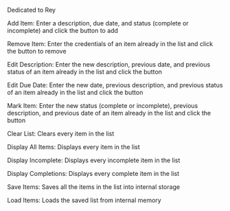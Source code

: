Dedicated to Rey

Add Item:
Enter a description, due date, and status (complete or incomplete) and click the button to add

Remove Item: 
Enter the credentials of an item already in the list and click the button to remove
 
Edit Description: 
Enter the new description, previous date, and previous status of an item already in the list and click the button
 
Edit Due Date: 
Enter the new date, previous description, and previous status of an item already in the list and click the button

Mark Item:
Enter the new status (complete or incomplete), previous description, and previous date  of an item already in the list and click the button
 
Clear List: 
Clears every item in the list

Display All Items:
Displays every item in the list
                 
Display Incomplete: 
Displays every incomplete item in the list
                 
Display Completions: 
Displays every complete item in the list
                 
Save Items: 
Saves all the items in the list into internal storage
                 
Load Items: 
Loads the saved list from internal memory